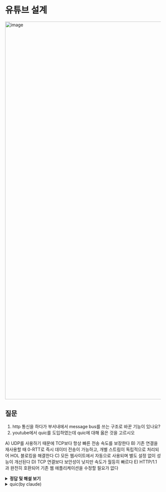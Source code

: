 # 유튜브 설계

<img width="1516" height="1220" alt="image" src="https://github.com/user-attachments/assets/071ac1ca-df93-4138-992d-61b5c522f90b" />


## 질문
1. http 통신을 하다가 부서내에서 message bus를 쓰는 구조로 바꾼 기능이 있나요?
2. youtube에서 quic를 도입하였는데 quic에 대해 옳은 것을 고르시오

A) UDP를 사용하기 때문에 TCP보다 항상 빠른 전송 속도를 보장한다
B) 기존 연결을 재사용할 때 0-RTT로 즉시 데이터 전송이 가능하고, 개별 스트림이 독립적으로 처리되어 HOL 블로킹을 해결한다
C) 모든 웹사이트에서 자동으로 사용되며 별도 설정 없이 성능이 개선된다
D) TCP 연결보다 보안성이 낮지만 속도가 월등히 빠르다
E) HTTP/1.1과 완전히 호환되어 기존 웹 애플리케이션을 수정할 필요가 없다

<details>
<summary><strong>정답 및 해설 보기</strong></summary>
A 오답: UDP 자체가 빠른 것이 아니라, QUIC가 UDP 위에 최적화된 기능들을 구현했기 때문
B 정답: QUIC의 핵심 장점인 0-RTT 재연결과 스트림별 독립 처리를 정확히 설명
C 오답: 서버와 클라이언트 모두 QUIC를 지원해야 하며, 자동으로 모든 곳에서 사용되지 않음
D 오답: QUIC는 기본적으로 암호화를 제공하여 보안성이 오히려 향상됨
E 오답: HTTP/3와 함께 사용되며, 기존 HTTP/1.1과는 다른 프로토콜
</details>
  <details>
  <summary>quic(by claude)</summary>


  # QUIC 프로토콜 완전 가이드

## 📋 목차
- [QUIC 개요](#quic-개요)
- [기존 TCP의 한계점](#기존-tcp의-한계점)
- [QUIC의 핵심 기능](#quic의-핵심-기능)
- [성능 비교](#성능-비교)
- [실제 구현 사례](#실제-구현-사례)
- [미래 전망](#미래-전망)

---

## QUIC 개요

**QUIC (Quick UDP Internet Connections)**은 Google이 개발한 차세대 전송 프로토콜입니다.

### 기본 특징
- **기반**: UDP 위에 구축된 응용 계층 프로토콜
- **목적**: TCP + TLS의 기능을 통합하면서 성능 개선
- **표준화**: IETF에서 HTTP/3의 기반 프로토콜로 표준화
- **개발 시작**: 2012년 Google에서 시작

### 주요 동기
기존 TCP의 한계를 극복하고 현대 웹 애플리케이션의 요구사항을 충족하기 위해 개발되었습니다.

---

## 기존 TCP의 한계점

### 1. HOL (Head-of-Line) Blocking
```
TCP 스트림에서 패킷 손실 시:
[패킷1] [패킷2] [X패킷3] [패킷4] [패킷5]
         ↓
모든 후속 패킷들이 패킷3 재전송을 기다림
```

### 2. 연결 설정 지연
```
TCP + TLS 핸드셰이크:
1. TCP 3-way handshake (1.5 RTT)
2. TLS handshake (1-2 RTT)
총 2.5-3.5 RTT 소요
```

### 3. 연결 마이그레이션 불가
- IP 주소 변경 시 연결 끊김
- 모바일 환경에서 WiFi ↔ 셀룰러 전환 시 문제
- 재연결로 인한 서비스 중단

### 4. 제한적인 혼잡 제어
- 커널 레벨에서 구현되어 애플리케이션 레벨 최적화 어려움
- 업데이트가 느린 운영체제 의존성

---

## QUIC의 핵심 기능

### 1. 0-RTT 연결 설정

#### 첫 연결 (1-RTT)
```
Client → Server: ClientHello + 연결 설정
Client ← Server: ServerHello + 암호화된 확장
Client → Server: 애플리케이션 데이터 (암호화됨)
```

#### 재연결 (0-RTT)
```
Client → Server: 이전 세션 정보 + 애플리케이션 데이터
즉시 데이터 전송 시작!
```

### 2. 멀티플렉싱과 독립적 스트림

```
QUIC 멀티플렉싱:
Stream 1: [데이터A] [데이터B] [X] [재전송] ← 독립적 처리
Stream 2: [데이터C] [데이터D] [데이터E] ← 영향받지 않음
Stream 3: [데이터F] [데이터G] [데이터H] ← 영향받지 않음
```

### 3. 연결 마이그레이션

```
Connection ID 기반 연결 추적:
WiFi (IP: 192.168.1.100) → 4G (IP: 10.0.0.50)
Connection ID: abc123 (동일하게 유지)
→ 끊김없는 연결 지속
```

### 4. 향상된 보안

#### 기본 암호화
- 모든 패킷 헤더와 페이로드 암호화
- 메타데이터 보호 강화
- Perfect Forward Secrecy 기본 제공

#### 암호화 계층
```
QUIC 패킷 구조:
┌─────────────────┐
│ Public Header   │ ← 일부만 평문
├─────────────────┤
│ Protected       │ ← 완전 암호화
│ Payload         │
└─────────────────┘
```

### 5. 유연한 혼잡 제어

#### 애플리케이션 레벨 구현
```python
class CustomCongestionControl:
    def on_packet_lost(self, packet):
        # 애플리케이션별 맞춤 로직
        if self.is_video_stream():
            self.reduce_quality()
        elif self.is_file_download():
            self.retry_with_smaller_chunks()
```

#### 플러그 가능한 알고리즘
- Cubic (기본값)
- BBR (Google 개발)
- Reno
- 사용자 정의 알고리즘

---

## 성능 비교

### 연결 설정 시간

| 프로토콜 | 첫 연결 | 재연결 | 개선율 |
|---------|--------|--------|--------|
| HTTP/1.1 | 3-4 RTT | 3-4 RTT | - |
| HTTP/2 | 2-3 RTT | 2-3 RTT | - |
| **QUIC** | **1 RTT** | **0 RTT** | **60-75%** |

### 실제 성능 측정 (Google 데이터)

#### YouTube 동영상 재생
```
개선 지표:
• 비디오 시작 시간: 30% 감소
• 리버퍼링 이벤트: 18% 감소
• 연결 오류율: 50% 감소
```

#### Google Search
```
개선 지표:
• 페이지 로드 시간: 평균 8% 감소
• 모바일 환경: 최대 15% 개선
```

### 네트워크 조건별 성능

| 네트워크 상태 | TCP 성능 | QUIC 성능 | 개선율 |
|-------------|----------|-----------|--------|
| 고속 안정망 | 100% | 110% | +10% |
| 일반 WiFi | 100% | 125% | +25% |
| 모바일 4G | 100% | 140% | +40% |
| 불안정 네트워크 | 100% | 160% | +60% |

---

## 실제 구현 사례

### 1. Google 서비스

#### Chrome 브라우저
```
QUIC 지원 현황:
• 2013: 실험적 구현 시작
• 2015: 기본 활성화
• 2018: HTTP/3 지원 추가
• 2021: 표준 HTTP/3 전환
```

#### YouTube
```javascript
// YouTube QUIC 설정 예시
const videoPlayer = new YouTubePlayer({
    preferredProtocol: 'quic',
    fallbackProtocols: ['http2', 'http1.1'],
    adaptiveBitrate: {
        useQuicMetrics: true,
        rttThreshold: 100, // ms
        lossThreshold: 0.01 // 1%
    }
});
```

### 2. 다른 주요 서비스

#### Facebook/Meta
- Facebook 동영상 스트리밍
- Instagram 이미지/동영상 로딩
- WhatsApp 파일 전송

#### Cloudflare
```
CDN QUIC 지원:
• 2018년부터 HTTP/3 지원
• 전 세계 데이터센터에서 제공
• 자동 프로토콜 협상
```

### 3. 모바일 앱 최적화

#### Android YouTube 앱
```kotlin
class QuicVideoStreaming {
    fun optimizeForMobile() {
        // 배터리 최적화
        enableBatteryOptimizedEncryption()
        
        // 네트워크 변경 대응
        setupConnectionMigration()
        
        // 데이터 절약
        enableAdaptiveQuality()
    }
}
```

---

## 미래 전망

### 1. HTTP/3 표준화 완료

#### IETF 표준 진행
```
표준화 일정:
2018 ──→ 2019 ──→ 2021 ──→ 2022
 │        │        │        │
초안    Working   Last    RFC 9114
시작     Draft     Call    (표준 완료)
```

### 2. 생태계 확산

#### 브라우저 지원
| 브라우저 | HTTP/3 지원 | 기본 활성화 |
|----------|-------------|-------------|
| Chrome | ✅ 완전 지원 | ✅ |
| Firefox | ✅ 완전 지원 | ✅ |
| Safari | ✅ 완전 지원 | ✅ |
| Edge | ✅ 완전 지원 | ✅ |

#### 서버 지원
```
주요 구현체:
• nginx-quic (nginx)
• quiche (Cloudflare)
• lsquic (LiteSpeed)
• msquic (Microsoft)
• quic-go (Go 언어)
```

### 3. 새로운 응용 분야

#### 실시간 애플리케이션
- 온라인 게임 (낮은 지연시간)
- 화상회의 (안정적인 연결)
- IoT 디바이스 (효율적인 연결)

#### 차세대 웹 기술
```
WebTransport API:
• QUIC 기반 새로운 웹 API
• WebSocket 대체 기술
• 양방향 실시간 통신 최적화
```

### 4. 성능 최적화 연구

#### BBRv2 혼잡 제어
```python
class BBRv2Algorithm:
    def __init__(self):
        self.pacing_gain = 1.0
        self.cwnd_gain = 2.0
        
    def on_ack_received(self, ack):
        # 더 정확한 대역폭 추정
        self.update_bandwidth_estimate(ack)
        # 적응적 혼잡 윈도우 조절
        self.adjust_congestion_window()
```

#### 머신러닝 기반 최적화
- 네트워크 상태 예측
- 동적 프로토콜 선택
- 지능형 리소스 할당

---

## 결론

QUIC는 현대 인터넷의 요구사항을 충족하는 혁신적인 프로토콜입니다. 특히 모바일 환경과 실시간 애플리케이션에서 뛰어난 성능을 보여주며, HTTP/3 표준화와 함께 웹의 미래를 이끌어갈 핵심 기술로 자리잡고 있습니다.

### 주요 장점 요약
- ⚡ **빠른 연결**: 0-RTT 재연결
- 🔒 **강화된 보안**: 기본 암호화
- 📱 **모바일 친화적**: 연결 마이그레이션
- 🚀 **고성능**: HOL 블로킹 해결
- 🔧 **유연성**: 애플리케이션 레벨 최적화

QUIC의 도입은 사용자 경험 개선과 동시에 개발자들에게 새로운 최적화 기회를 제공하며, 차세대 웹 애플리케이션 개발의 새로운 가능성을 열어주고 있습니다.
</details>
